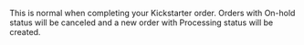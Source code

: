<p>This is normal when completing your Kickstarter order. Orders with On-hold status will be canceled and a new order with Processing status will be created.</p>